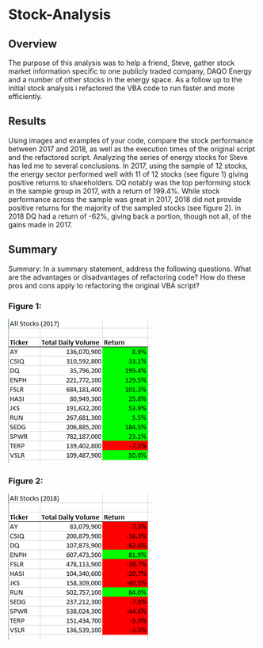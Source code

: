 # Stock-Analysis

## Overview 
The purpose of this analysis was to help a friend, Steve, gather stock market information specific to one publicly traded company, DAQO Energy and a number of other stocks in the energy space. As a follow up to the initial stock analysis i refactored the VBA code to run faster and more efficiently. 
 
 ## Results
 Using images and examples of your code, compare the stock performance between 2017 and 2018, as well as the execution times of the original script and the refactored script.
 Analyzing the series of energy stocks for Steve has led me to several conclusions. In 2017, using the sample of 12 stocks, the energy sector performed well with 11 of 12 stocks (see figure 1) giving positive returns to shareholders. DQ notably was the top performing stock in the sample group in 2017, with a return of 199.4%.  While stock performance across the sample was great in 2017, 2018 did not provide positive returns for the majority of the sampled stocks (see figure 2). in 2018 DQ had a return of -62%, giving back a portion, though not all, of the gains made in 2017.  
 
 

 
 ## Summary
 Summary: In a summary statement, address the following questions.
What are the advantages or disadvantages of refactoring code?
How do these pros and cons apply to refactoring the original VBA script?


### Figure 1:
![](Resources/2017_Performance.png) 

### Figure 2:
![](Resources/2018_Performance.png)
